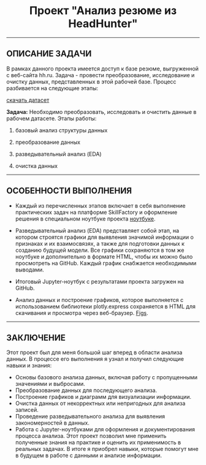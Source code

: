 # <center> Проект "Анализ резюме из HeadHunter"

---
## ОПИСАНИЕ ЗАДАЧИ

В рамках данного проекта имеется доступ к базе резюме, выгруженной с веб-сайта hh.ru. Задача - провести преобразование, исследование и очистку данных, представленных в этой рабочей базе. Процесс разбивается на следующие этапы:

[скачать датасет](https://drive.google.com/drive/folders/1LjKSfpoIT4qYtgbxaS36w3fkew3_g77-?usp=drive_link)

**Задача:**
Необходимо преобразовать, исследовать и очистить данные в рабочем датасете.
Этапы работы:

1. базовый анализ структуры данных

2. преобразование данных

3. разведывательный анализ (EDA)

4. очистка данных

---

## ОСОБЕННОСТИ ВЫПОЛНЕНИЯ

* Каждый из перечисленных этапов включает в себя выполнение практических задач на платформе SkillFactory и оформление решения в специальном ноутбуке проекта [ноутбуке](https://github.com/mazurandrii92/Skillfactory_RDS/blob/main/Project-1/Project-1_WORKBOOK.ipynb).


* Разведывательный анализ (EDA) представляет собой этап, на котором строятся графики для выявления значимой информации о признаках и их взаимосвязях, а также для подготовки данных к созданию будущей модели. Все графики сохраняются в том же ноутбуке и дополнительно в формате HTML, чтобы их можно было просмотреть на GitHub. Каждый график снабжается необходимыми выводами.

* Итоговый Jupyter-ноутбук с результатами проекта загружен на GitHub.

* Анализ данных и построение графиков, которое выполняется с использованием библиотеки plotly.express сохраняется в HTML для скачивания и просмотра через веб-браузер. [Figs](hhttps://github.com/mazurandrii92/Skillfactory_RDS/tree/main/Project-1/Figs).
---
## ЗАКЛЮЧЕНИЕ

Этот проект был для меня большой шаг вперед в области анализа данных. В процессе его выполнения я узнал и получил следующие навыки и знания:

* Основы базового анализа данных, включая работу с пропущенными значениями и выбросами.
* Преобразование данных для последующего анализа.
* Построение графиков и диаграмм для визуализации информации.
* Очистка данных от некорректных или непригодных для анализа записей.
* Проведение разведывательного анализа для выявления закономерностей в данных.
* Работа с Jupyter-ноутбуками для оформления и документирования процесса анализа.
Этот проект позволил мне применить полученные знания на практике и оценить их применимость в реальных задачах. В итоге я приобрел навыки, которые помогут мне в будущем в работе с данными и анализе информации.



